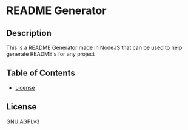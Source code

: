 # README Generator

  
  
  ## Description 
  
  
  
  This is a README Generator made in NodeJS that can be used to help generate README's for any project
  ## Table of Contents
  * [License](#license)
  
  ## License
  
  GNU AGPLv3
  